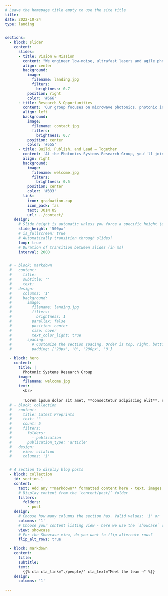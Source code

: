 ```yaml
---
# Leave the homepage title empty to use the site title
title:
date: 2022-10-24
type: landing
  

sections:
  - block: slider
    content:
      slides:
      - title: Vision & Mission
        content: "We engineer low-noise, ultrafast lasers and agile photonic systems for communications, sensing, and signal processing."
        align: center
        background:
          image:
            filename: landing.jpg
            filters:
              brightness: 0.7
          position: right
          color: '#666'
      - title: Research & Opportunities
        content: 'Our group focuses on microwave photonics, photonic integrated circuits, and multifunctional system design — from concept to lab validation. Students gain hands-on experience with cutting-edge tools, publish in top journals, and work across academia, industry, and government.'
        align: left
        background:
          image:
            filename: contact.jpg
            filters:
              brightness: 0.7
          position: center
          color: '#555'
      - title: Build, Publish, and Lead — Together
        content: 'At the Photonics Systems Research Group, you''ll join a collaborative, mentorship-driven environment focused on innovation and impact.'
        align: right
        background:
          image:
            filename: welcome.jpg
            filters:
              brightness: 0.5
          position: center
          color: '#333'
        link:
          icon: graduation-cap
          icon_pack: fas
          text: JOIN US
          url: ../contact/
    design:
      # Slide height is automatic unless you force a specific height (e.g. '400px')
      slide_height: '500px'
      # is_fullscreen: true
      # Automatically transition through slides?
      loop: true
      # Duration of transition between slides (in ms)
      interval: 2000


  # - block: markdown
  #   content:
  #     title:
  #     subtitle: ''
  #     text:
  #   design:
  #     columns: '1'
  #     background:
  #       image: 
  #         filename: landing.jpg
  #         filters:
  #           brightness: 1
  #         parallax: false
  #         position: center
  #         size: cover
  #         text_color_light: true
  #       spacing:
  #         # Customize the section spacing. Order is top, right, bottom, left.
  #         padding: ['20px', '0', '200px', '0']

  - block: hero
    content:
      title: |
        Photonic Systems Research Group
      image:
        filename: welcome.jpg
      text: |
        <br>
        
        'Lorem ipsum dolor sit amet, **consectetur adipiscing elit**, sed do eiusmod tempor incididunt ut labore et dolore magna aliqua. Ut enim ad minim veniam, quis nostrud exercitation ul'
  # - block: collection
  #   content:
  #     title: Latest Preprints
  #     text: ""
  #     count: 5
  #     filters:
  #       folders:
  #         - publication
  #       publication_type: 'article'
  #   design:
  #     view: citation
  #     columns: '1'


  # A section to display blog posts
  - block: collection
    id: section-1
    content:
      text: Add any **markdown** formatted content here - text, images, videos, galleries - and even HTML code!
      # Display content from the `content/post/` folder
      filters:
        folders:
          - post
    design:
      # Choose how many columns the section has. Valid values: '1' or '2'.
      columns: '1'
      # Choose your content listing view - here we use the `showcase` view
      view: showcase
      # For the Showcase view, do you want to flip alternate rows?
      flip_alt_rows: true

  - block: markdown
    content:
      title:
      subtitle:
      text: |
        {{% cta cta_link="./people/" cta_text="Meet the team →" %}}
    design:
      columns: '1'
      
---
```


